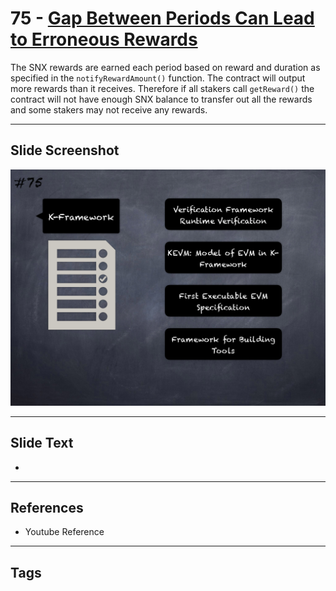 
# 75 - [Gap Between Periods Can Lead to Erroneous Rewards](./Gap%20Between%20Periods%20Can%20Lead%20to%20Erroneous%20Rewards.md)

 The SNX rewards are earned each period based on reward and duration as specified in the `notifyRewardAmount()` function. The contract will output more rewards than it receives. Therefore if all stakers call `getReward()` the contract will not have enough SNX balance to transfer out all the rewards and some stakers may not receive any rewards.


___
## Slide Screenshot
![075.png](../../images/6.Audit%20Techniques%20and%20Tools%20101/075.png)
___
## Slide Text
- 
___
## References
- Youtube Reference
___
## Tags
